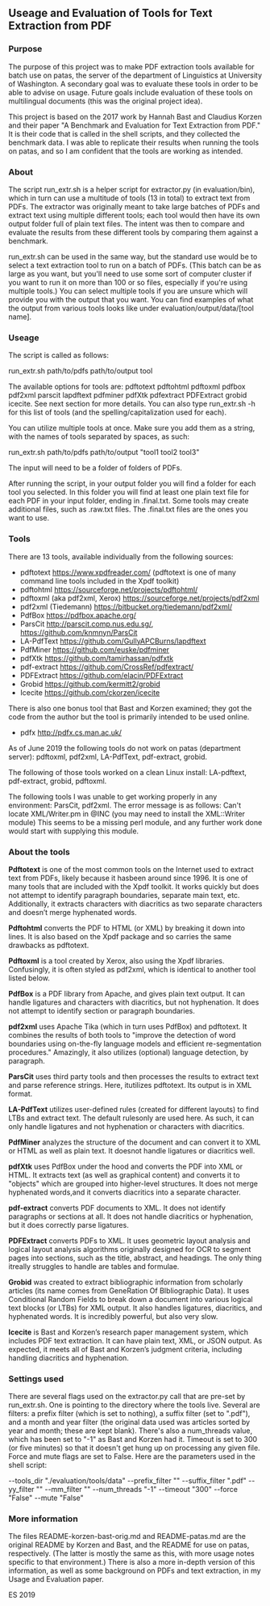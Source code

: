 ## Useage and Evaluation of Tools for Text Extraction from PDF ##


### Purpose

The purpose of this project was to make PDF extraction tools available for batch use on patas, the server of the department of Linguistics at University of Washington.  A secondary goal was to evaluate these tools in order to be able to advise on usage.  Future goals include evaluation of these tools on multilingual documents (this was the original project idea).

This project is based on the 2017 work by Hannah Bast and Claudius Korzen and their paper "A Benchmark and Evaluation for Text Extraction from PDF."  It is their code that is called in the shell scripts, and they collected the benchmark data.  I was able to replicate their results when running the tools on patas, and so I am confident that the tools are working as intended.


### About

The script run_extr.sh is a helper script for extractor.py (in evaluation/bin), which in turn can use a multitude of tools (13 in total) to extract text from PDFs.  The extractor was originally meant to take large batches of PDFs and extract text using multiple different tools; each tool would then have its own output folder full of plain text files. The intent was then to compare and evaluate the results from these different tools by comparing them against a benchmark.

run_extr.sh can be used in the same way, but the standard use would be to select a text extraction tool to run on a batch of PDFs.  (This batch can be as large as you want, but you'll need to use some sort of computer cluster if you want to run it on more than 100 or so files, especially if you're using multiple tools.) You can select multiple tools if you are unsure which will provide you with the output that you want.  You can find examples of what the output from various tools looks like under evaluation/output/data/[tool name].

### Useage

The script is called as follows:

run_extr.sh path/to/pdfs path/to/output tool

The available options for tools are: pdftotext pdftohtml pdftoxml pdfbox pdf2xml parscit lapdftext pdfminer pdfXtk pdfextract PDFExtract grobid icecite.  See next section for more details. You can also type run_extr.sh -h for this list of tools (and the spelling/capitalization used for each). 

You can utilize multiple tools at once.  Make sure you add them as a string, with the names of tools separated by spaces, as such:

run_extr.sh path/to/pdfs path/to/output "tool1 tool2 tool3"

The input will need to be a folder of folders of PDFs.

After running the script, in your output folder you will find a folder for each tool you selected.  In this folder you will find at least one plain text file for each PDF in your input folder, ending in .final.txt.  Some tools may create additional files, such as .raw.txt files.  The .final.txt files are the ones you want to use.

### Tools

There are 13 tools, available individually from the following sources:

+ pdftotext
    https://www.xpdfreader.com/ (pdftotext is one of many command line tools included in the Xpdf toolkit)
+ pdftohtml
    https://sourceforge.net/projects/pdftohtml/
+ pdftoxml (aka pdf2xml, Xerox)
    https://sourceforge.net/projects/pdf2xml
+ pdf2xml (Tiedemann)
    https://bitbucket.org/tiedemann/pdf2xml/
+ PdfBox
    https://pdfbox.apache.org/
+ ParsCit
    http://parscit.comp.nus.edu.sg/, https://github.com/knmnyn/ParsCit
+ LA-PdfText
    https://github.com/GullyAPCBurns/lapdftext
+ PdfMiner
    https://github.com/euske/pdfminer
+ pdfXtk
    https://github.com/tamirhassan/pdfxtk
+ pdf-extract
    https://github.com/CrossRef/pdfextract/
+ PDFExtract
    https://github.com/elacin/PDFExtract
+ Grobid
    https://github.com/kermitt2/grobid
+ Icecite
    https://github.com/ckorzen/icecite

There is also one bonus tool that Bast and Korzen examined; they got the code from the author but the tool is primarily intended to be used online.

+ pdfx
    http://pdfx.cs.man.ac.uk/

As of June 2019 the following tools do not work on patas (department server): pdftoxml, pdf2xml, LA-PdfText, pdf-extract, grobid.

The following of those tools worked on a clean Linux install: LA-pdftext, pdf-extract, grobid, pdftoxml.

The following tools I was unable to get working properly in any environment: ParsCit, pdf2xml.  The error message is as follows: Can't locate XML/Writer.pm in @INC (you may need to install the XML::Writer module) This seems to be a missing perl module, and any further work done would start with supplying this module.

### About the tools

**Pdftotext** is one of the most common tools on the Internet used to extract text from PDFs, likely because it hasbeen around since 1996. It is one of many tools that are included with the Xpdf toolkit. It works quickly but does not attempt to identify paragraph boundaries, separate main text, etc. Additionally, it extracts characters with diacritics as two separate characters and doesn’t merge hyphenated words.

**Pdftohtml** converts the PDF to HTML (or XML) by breaking it down into lines.  It is also based on the Xpdf package and so carries the same drawbacks as pdftotext.

**Pdftoxml** is a tool created by Xerox, also using the Xpdf libraries. Confusingly, it is often styled as pdf2xml, which is identical to another tool listed below.

**PdfBox** is a PDF library from Apache, and gives plain text output.  It can handle ligatures and characters with diacritics, but not hyphenation. It does not attempt to identify section or paragraph boundaries.

**pdf2xml** uses Apache Tika (which in turn uses PdfBox) and pdftotext. It combines the results of both tools to "improve the detection of word boundaries using on-the-fly language models and efficient re-segmentation procedures." Amazingly, it also utilizes (optional) language detection, by paragraph. 

**ParsCit** uses third party tools and then processes the results to extract text and parse reference strings. Here, itutilizes pdftotext. Its output is in XML format.

**LA-PdfText** utilizes user-defined rules (created for different layouts) to find LTBs and extract text. The default rulesonly are used here. As such, it can only handle ligatures and not hyphenation or characters with diacritics.

**PdfMiner** analyzes the structure of the document and can convert it to XML or HTML as well as plain text. It doesnot handle ligatures or diacritics well.

**pdfXtk** uses PdfBox under the hood and converts the PDF into XML or HTML. It extracts text (as well as graphical content) and converts it to "objects" which are grouped into higher-level structures. It does not merge hyphenated words,and it converts diacritics into a separate character.

**pdf-extract** converts PDF documents to XML. It does not identify paragraphs or sections at all. It does not handle diacritics or hyphenation, but it does correctly parse ligatures.

**PDFExtract** converts PDFs to XML. It uses geometric layout analysis and logical layout analysis algorithms originally designed for OCR to segment pages into sections, such as the title, abstract, and headings. The only thing itreally struggles to handle are tables and formulae.

**Grobid** was created to extract bibliographic information from scholarly articles (its name comes from GeneRation Of BIbliographic Data). It uses Conditional Random Fields to break down a document into various logical text blocks (or LTBs) for XML output. It also handles ligatures, diacritics, and hyphenated words. It is incredibly powerful, but also very slow.

**Icecite** is Bast and Korzen’s research paper management system, which includes PDF text extraction. It can have plain text, XML, or JSON output. As expected, it meets all of Bast and Korzen’s judgment criteria, including handling diacritics and hyphenation.


### Settings used

There are several flags used on the extractor.py call that are pre-set by run_extr.sh.  One is pointing to the directory where the tools live.  Several are filters: a prefix filter (which is set to nothing), a suffix filter (set to ".pdf"), and a month and year filter (the original data used was articles sorted by year and month; these are kept blank).  There's also a num_threads value, which has been set to "-1" as Bast and Korzen had it.  Timeout is set to 300 (or five minutes) so that it doesn't get hung up on processing any given file.  Force and mute flags are set to False.  Here are the parameters used in the shell script:

--tools_dir "./evaluation/tools/data" --prefix_filter "" --suffix_filter ".pdf" --yy_filter "" --mm_filter "" --num_threads "-1" --timeout "300" --force "False" --mute "False" 

### More information

The files README-korzen-bast-orig.md and README-patas.md are the original README by Korzen and Bast, and the README for use on patas, respectively.  (The latter is mostly the same as this, with more usage notes specific to that environment.)  There is also a more in-depth version of this information, as well as some background on PDFs and text extraction, in my Usage and Evaluation paper.

ES 2019